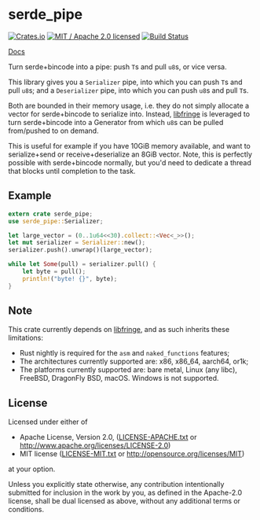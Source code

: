 # serde_pipe

[![Crates.io](https://img.shields.io/crates/v/serde_pipe.svg?maxAge=86400)](https://crates.io/crates/serde_pipe)
[![MIT / Apache 2.0 licensed](https://img.shields.io/crates/l/serde_pipe.svg?maxAge=2592000)](#License)
[![Build Status](https://dev.azure.com/alecmocatta/serde_pipe/_apis/build/status/alecmocatta.serde_pipe?branchName=master)](https://dev.azure.com/alecmocatta/serde_pipe/_build/latest?definitionId=1&branchName=master)

[Docs](https://docs.rs/serde_pipe/0.1.1)

Turn serde+bincode into a pipe: push `T`s and pull `u8`s, or vice versa.

This library gives you a `Serializer` pipe, into which you can push `T`s and pull `u8`s; and a `Deserializer` pipe, into which you can push `u8`s and pull `T`s.

Both are bounded in their memory usage, i.e. they do not simply allocate a vector for serde+bincode to serialize into. Instead, [libfringe](https://github.com/edef1c/libfringe) is leveraged to turn serde+bincode into a Generator from which `u8`s can be pulled from/pushed to on demand.

This is useful for example if you have 10GiB memory available, and want to serialize+send or receive+deserialize an 8GiB vector. Note, this is perfectly possible with serde+bincode normally, but you'd need to dedicate a thread that blocks until completion to the task.

## Example

```rust
extern crate serde_pipe;
use serde_pipe::Serializer;

let large_vector = (0..1u64<<30).collect::<Vec<_>>();
let mut serializer = Serializer::new();
serializer.push().unwrap()(large_vector);

while let Some(pull) = serializer.pull() {
	let byte = pull();
	println!("byte! {}", byte);
}
```

## Note

This crate currently depends on [libfringe](https://github.com/edef1c/libfringe), and as such inherits these limitations:
 * Rust nightly is required for the `asm` and `naked_functions` features;
 * The architectures currently supported are: x86, x86_64, aarch64, or1k;
 * The platforms currently supported are: bare metal, Linux (any libc), FreeBSD, DragonFly BSD, macOS. Windows is not supported.

## License
Licensed under either of

 * Apache License, Version 2.0, ([LICENSE-APACHE.txt](LICENSE-APACHE.txt) or http://www.apache.org/licenses/LICENSE-2.0)
 * MIT license ([LICENSE-MIT.txt](LICENSE-MIT.txt) or http://opensource.org/licenses/MIT)

at your option.

Unless you explicitly state otherwise, any contribution intentionally submitted for inclusion in the work by you, as defined in the Apache-2.0 license, shall be dual licensed as above, without any additional terms or conditions.
